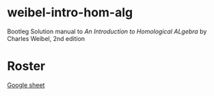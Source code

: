 # weibel-intro-hom-alg
 
Bootleg Solution manual to *An Introduction to Homological ALgebra* by Charles Weibel, 2nd edition

# **Roster**
[Google sheet](https://docs.google.com/spreadsheets/d/17JKA5alX_HY1wLZmqBM6U_5ZXsknVaBe2JMWwSisBgg/edit?usp=sharing)
